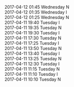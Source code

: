 2017-04-12 01:45 Wednesday  N  
2017-04-12 01:35 Wednesday  I  
2017-04-12 01:25 Wednesday  N  
2017-04-11 19:40 Tuesday  I  
2017-04-11 19:35 Tuesday  N  
2017-04-11 19:30 Tuesday  I  
2017-04-11 17:30 Tuesday  N  
2017-04-11 17:25 Tuesday  I  
2017-04-11 13:50 Tuesday  N  
2017-04-11 13:40 Tuesday  I  
2017-04-11 13:25 Tuesday  N  
2017-04-11 12:30 Tuesday  I  
2017-04-11 11:15 Tuesday  N  
2017-04-11 11:10 Tuesday  I  
2017-04-11 10:10 Tuesday  N  
